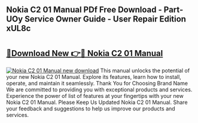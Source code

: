 ## Nokia C2 01 Manual PDf Free Download - Part-UOy Service Owner Guide - User Repair Edition xUL8c

# <h2><a href="http://cf16219.oget.top/?id=Nokia+C2+01+Manual">🔗Download New 👉🔴 Nokia C2 01 Manual</a></h2>

[![Nokia C2 01 Manual new download](https://i.imgur.com/5g1atiW.png)](http://cf16219.oget.top/?id=Nokia+C2+01+Manual)
This manual unlocks the potential of your new Nokia C2 01 Manual. Explore its features, learn how to install, operate, and maintain it seamlessly. Thank You for Choosing Brand Name We are committed to providing you with exceptional products and services. Experience the power of list of features at your fingertips with your new Nokia C2 01 Manual. Please Keep Us Updated Nokia C2 01 Manual. Share your feedback and suggestions to help us improve our products and services.
